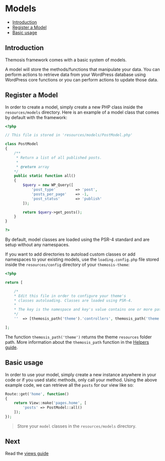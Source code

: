 Models
======

- [Introduction](#introduction)
- [Register a Model](#register-a-model)
- [Basic usage](#basic-usage)

Introduction
------------

Themosis framework comes with a basic system of models.

A model will store the methods/functions that manipulate your data. You can perform actions to retrieve data from your WordPress database using WordPress core functions or you can perform actions to update those data.

Register a Model
----------------

In order to create a model, simply create a new PHP class inside the `resources/models` directory. Here is an example of a model class that comes by default with the framework:

```php
<?php

// This file is stored in 'resources/models/PostModel.php'

class PostModel
{
	/**
	 * Return a list of all published posts.
	 * 
	 * @return array
	*/
	public static function all()
	{
		$query = new WP_Query([
            'post_type'         => 'post',
            'posts_per_page'    => -1,
            'post_status'       => 'publish'
        ]);

        return $query->get_posts();
	}
}

?>
```
By default, model classes are loaded using the PSR-4 standard and are setup without any namespaces.

If you want to add directories to autoload custom classes or add namespaces to your existing models, use the `loading.config.php` file stored inside the `resources/config` directory of your `themosis-theme`:

```php
<?php

return [

    /*
    * Edit this file in order to configure your theme's
    * classes autoloading. Classes are loaded using PSR-4.
    *
    * The key is the namespace and key's value contains one or more paths to your classes.
    */
    ''  => [themosis_path('theme').'controllers', themosis_path('theme').'models']

];
```

The function `themosis_path('theme')` returns the theme `resources` folder path. More information about the `themosis_path` function in the [Helpers guide](http://framework.themosis.com/docs/helpers/).

Basic usage
-----------

In order to use your model, simply create a new instance anywhere in your code or if you used static methods, only call your method. Using the above example code, we can retrieve all the `posts` for our view like so:

```php
Route::get('home', function()
{
	return View::make('pages.home', [
		'posts' => PostModel::all()
	]);
});
```

> Store your `model` classes in the `resources/models` directory.

Next
----
Read the [views guide]({{url}}/views)